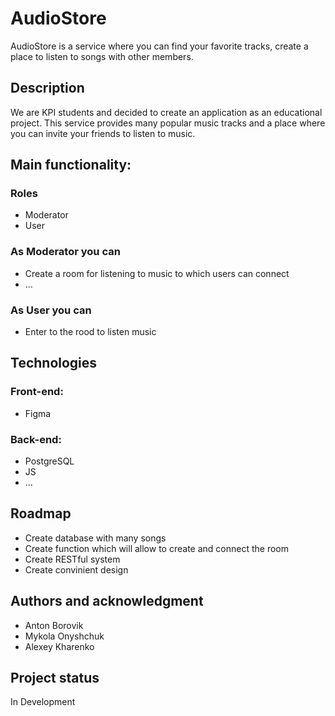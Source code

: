 # AudioStore

AudioStore is a service where you can find your favorite tracks, create a place to listen to songs with other members.

## Description

We are KPI students and decided to create an application as an educational project. This service provides many popular music tracks and a place where you can invite your friends to listen to music.

## Main functionality:

  ### Roles
   - Moderator
   - User
  ### As Moderator you can
   - Create a room for listening to music to which users can connect
   - ...
  ### As User you can
   - Enter to the rood to listen music

## Technologies
 ### Front-end:
  - Figma
 ### Back-end:
  - PostgreSQL
  - JS
  - ...
 
## Roadmap

- Create database with many songs
- Create function which will allow to create and connect the room
- Create RESTful system
- Create convinient design

## Authors and acknowledgment

- Anton Borovik
- Mykola Onyshchuk
- Alexey Kharenko

## Project status

In Development
